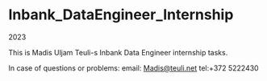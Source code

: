 # Inbank_DataEngineer_Internship
2023


This is Madis Uljam Teuli-s Inbank Data Engineer internship tasks.

In case of questions or problems:
email: Madis@teuli.net
tel:+372 5222430
